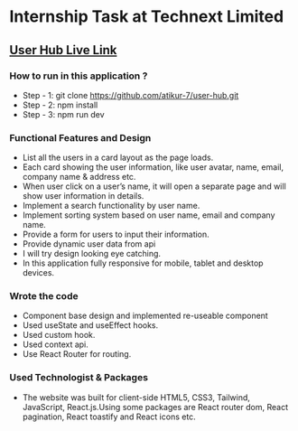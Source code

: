 # Internship Task at Technext Limited

## [User Hub Live Link](https://user-hub-a7a7e.web.app/)

### How to run in this application ?

- Step - 1: git clone https://github.com/atikur-7/user-hub.git
- Step - 2: npm install
- Step - 3: npm run dev

### Functional Features and Design

- List all the users in a card layout as the page loads.
- Each card showing the user information, like user avatar, name, email, company name & address etc.
- When user click on a user’s name, it will open a separate page and will show user information in details.
- Implement a search functionality by user name.
- Implement sorting system based on user name, email and company name.
- Provide a form for users to input their information.
- Provide dynamic user data from api
- I will try design looking eye catching.
- In this application fully responsive for mobile, tablet and desktop devices.

### Wrote the code

- Component base design and implemented re-useable component
- Used useState and useEffect hooks.
- Used custom hook.
- Used context api.
- Use React Router for routing.

### Used Technologist & Packages

- The website was built for client-side HTML5, CSS3, Tailwind, JavaScript, React.js.Using some packages are React router dom, React pagination, React toastify and React icons etc.
